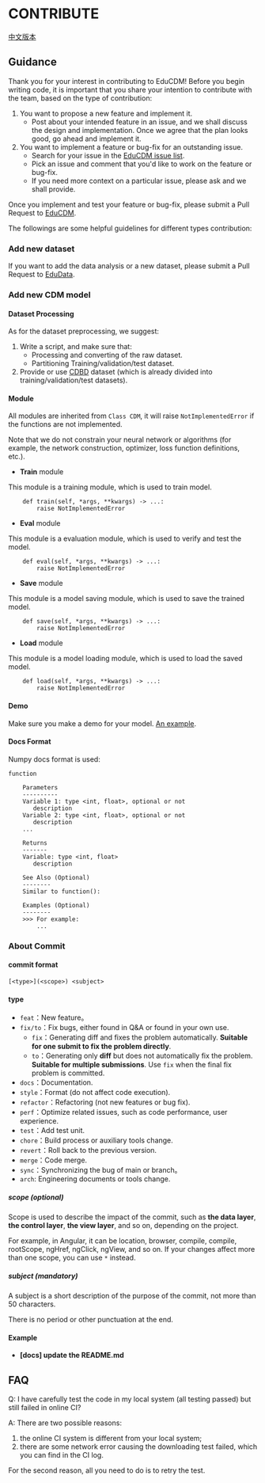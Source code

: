 # CONTRIBUTE

[中文版本](CONTRIBUTE_CH.md)

## Guidance
Thank you for your interest in contributing to EduCDM! 
Before you begin writing code, it is important that you share your intention to contribute with the team, 
based on the type of contribution:

1. You want to propose a new feature and implement it.
    * Post about your intended feature in an issue, 
    and we shall discuss the design and implementation. 
    Once we agree that the plan looks good, go ahead and implement it.
2. You want to implement a feature or bug-fix for an outstanding issue.
    * Search for your issue in the [EduCDM issue list](https://github.com/bigdata-ustc/CDM/issues).
    * Pick an issue and comment that you'd like to work on the feature or bug-fix.
    * If you need more context on a particular issue, please ask and we shall provide.

Once you implement and test your feature or bug-fix, 
please submit a Pull Request to [EduCDM](https://github.com/bigdata-ustc/CDM).

The followings are some helpful guidelines for different types contribution:
 
### Add new dataset

If you want to add the data analysis or a new dataset, please submit a Pull Request to [EduData](https://github.com/bigdata-ustc/EduData).

### Add new CDM model

#### Dataset Processing

As for the dataset preprocessing, we suggest:

1. Write a script, and make sure that:
    - Processing and converting of the raw dataset.
    - Partitioning Training/validation/test dataset.
2. Provide or use [CDBD](https://github.com/bigdata-ustc/EduData) dataset (which is already divided into training/validation/test datasets).


#### Module

All modules are inherited from `Class CDM`, it will raise `NotImplementedError` if the functions are not implemented.

Note that we do not constrain your neural network or algorithms (for example, the network construction, optimizer, loss function definitions, etc.).

- **Train** module

This module is a training module, which is used to train model.

```python3
    def train(self, *args, **kwargs) -> ...:
        raise NotImplementedError
```

- **Eval** module

This module is a evaluation module, which is used to verify and test the model.

```python3
    def eval(self, *args, **kwargs) -> ...:
        raise NotImplementedError
```

- **Save** module

This module is a model saving module, which is used to save the trained model.

```python3
    def save(self, *args, **kwargs) -> ...:
        raise NotImplementedError
```

- **Load** module

This module is a model loading module, which is used to load the saved model.

```python3
    def load(self, *args, **kwargs) -> ...:
        raise NotImplementedError
```

#### Demo

Make sure you make a demo for your model. [An example]().

#### Docs Format

Numpy docs format is used:

```
function

    Parameters
    ----------
    Variable 1: type <int, float>, optional or not
       description
    Variable 2: type <int, float>, optional or not
       description
    ...

    Returns
    -------
    Variable: type <int, float>
       description

    See Also (Optional)
    --------
    Similar to function():

    Examples (Optional)
    --------
    >>> For example:
        ...
```

### About Commit

#### commit format

```
[<type>](<scope>) <subject>
```

#### type
- `feat`：New feature。
- `fix/to`：Fix bugs, either found in Q&A or found in your own use.
   - `fix`：Generating diff and fixes the problem automatically. **Suitable for one submit to fix the problem directly**.
   - `to`：Generating only **diff** but does not automatically fix the problem. **Suitable for multiple submissions**. Use `fix` when the final fix problem is committed.
- `docs`：Documentation.
- `style`：Format (do not affect code execution).
- `refactor`：Refactoring (not new features or bug fix).
- `perf`：Optimize related issues, such as code performance, user experience.
- `test`：Add test unit.
- `chore`：Build process or auxiliary tools change.
- `revert`：Roll back to the previous version.
- `merge`：Code merge.
- `sync`：Synchronizing the bug of main or branch。
- `arch`: Engineering documents or tools change.

##### scope (optional)

Scope is used to describe the impact of the commit, such as **the data layer**, **the control layer**, **the view layer**, and so on, depending on the project.

For example, in Angular, it can be location, browser, compile, compile, rootScope, ngHref, ngClick, ngView, and so on. If your changes affect more than one scope, you can use `*` instead.

##### subject (mandatory)

A subject is a short description of the purpose of the commit, not more than 50 characters.

There is no period or other punctuation at the end.

#### Example

- **[docs] update the README.md**

## FAQ

Q: I have carefully test the code in my local system (all testing passed) but still failed in online CI?
 
A: There are two possible reasons: 
1. the online CI system is different from your local system;
2. there are some network error causing the downloading test failed, which you can find in the CI log.

For the second reason, all you need to do is to retry the test. 

